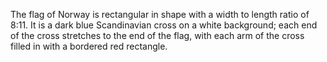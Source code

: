 The flag of Norway is rectangular in shape with a width to length ratio of 8:11. It is a dark blue Scandinavian cross on a white background; each end of the cross stretches to the end of the flag, with each arm of the cross filled in with a bordered red rectangle.